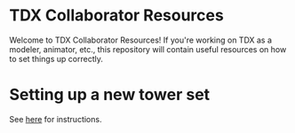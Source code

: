 # TDX Collaborator Resources
Welcome to TDX Collaborator Resources! If you're working on TDX as a modeler, animator, etc., this repository will contain useful resources on how to set things up correctly.

# Setting up a new tower set
See [here](NewTowerSet.md) for instructions.
